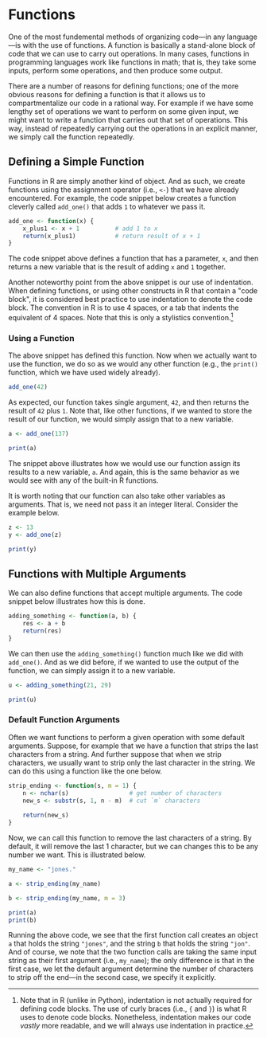 # Functions

One of the most fundemental methods of organizing code—in any language—is with the use of functions. A function is basically a stand-alone block of code that we can use to carry out operations. In many cases, functions in programming languages work like functions in math; that is, they take some inputs, perform some operations, and then produce some output.

There are a number of reasons for defining functions; one of the more obvious reasons for defining a function is that it allows us to compartmentalize our code in a rational way. For example if we have some lengthy set of operations we want to perform on some given input, we might want to write a function that carries out that set of operations. This way, instead of repeatedly carrying out the operations in an explicit manner, we simply call the function repeatedly.

## Defining a Simple Function

Functions in R are simply another kind of object. And as such, we create functions using the assignment operator (i.e., `<-`) that we have already encountered. For example, the code snippet below creates a function cleverly called `add_one()` that adds `1` to whatever we pass it.

```r
add_one <- function(x) {
    x_plus1 <- x + 1          # add 1 to x 
    return(x_plus1)           # return result of x + 1
}

```

The code snippet above defines a function that has a parameter, `x`, and then returns a new variable that is the result of adding `x` and `1` together. 

Another noteworthy point from the above snippet is our use of indentation. When defining functions, or using other constructs in R that contain a "code block", it is considered best practice to use indentation to denote the code block. The convention in R is to use 4 spaces, or a tab that indents the equivalent of 4 spaces. Note that this is only a stylistics convention.[^5] 

### Using a Function

The above snippet has defined this function. Now when we actually want to use the function, we do so as we would any other function (e.g., the `print()` function, which we have used widely already).

```r
add_one(42)
```

As expected, our function takes single argument, `42`, and then returns the result of `42` plus `1`. Note that, like other functions, if we wanted to store the result of our function, we would simply assign that to a new variable. 

```r
a <- add_one(137)

print(a)
```

The snippet above illustrates how we would use our function assign its results to a new variable, `a`. And again, this is the same behavior as we would see with any of the built-in R functions.

It is worth noting that our function can also take other variables as arguments. That is, we need not pass it an integer literal. Consider the example below. 

```r
z <- 13 
y <- add_one(z) 

print(y)
```

## Functions with Multiple Arguments

We can also define functions that accept multiple arguments. The code snippet below illustrates how this is done.


```r
adding_something <- function(a, b) {
    res <- a + b 
    return(res)
}
```

We can then use the `adding_something()` function much like we did with `add_one()`. And as we did before, if we wanted to use the output of the function, we can simply assign it to a new variable. 

```r
u <- adding_something(21, 29)

print(u)
```




### Default Function Arguments

Often we want functions to perform a given operation with some default arguments. Suppose, for example that we have a function that strips the last characters from a string. And further suppose that when we strip characters, we usually want to strip only the last character in the string. We can do this using a function like the one below. 

```r
strip_ending <- function(s, m = 1) {
    n <- nchar(s)                 # get number of characters 
    new_s <- substr(s, 1, n - m)  # cut `m` characters
    
    return(new_s)
}
```

Now, we can call this function to remove the last characters of a string. By default, it will remove the last 1 character, but we can changes this to be any number we want. This is illustrated below. 

```r
my_name <- "jones."

a <- strip_ending(my_name)

b <- strip_ending(my_name, m = 3)

print(a)
print(b)
```

Running the above code, we see that the first function call creates an object `a` that holds the string `"jones"`, and the string `b` that holds the string `"jon"`. And of course, we note that the two function calls are taking the same input string as their first argument (i.e., `my_name`); the only difference is that in the first case, we let the default argument determine the number of characters to strip off the end—in the second case, we specify it explicitly.







[^5]: Note that in R (unlike in Python), indentation is not actually required for defining code blocks. The use of curly braces (i.e., `{` and `}`) is what R uses to denote code blocks. Nonetheless, indentation makes our code _vastly_ more readable, and we will always use indentation in practice.
